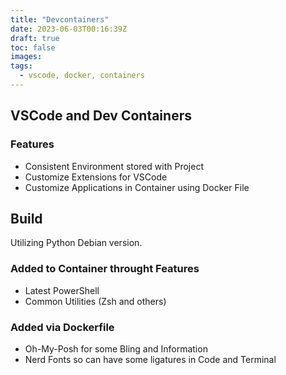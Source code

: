 ```yaml
---
title: "Devcontainers"
date: 2023-06-03T00:16:39Z
draft: true
toc: false
images:
tags:
  - vscode, docker, containers
---
```


## VSCode and Dev Containers

### **Features**

- Consistent Environment stored with Project
- Customize Extensions for VSCode
- Customize Applications in Container using Docker File

## Build

Utilizing Python Debian version.

### Added to Container throught Features

- Latest PowerShell
- Common Utilities (Zsh and others)

### Added via Dockerfile

- Oh-My-Posh for some Bling and Information
- Nerd Fonts so can have some ligatures in Code and Terminal

